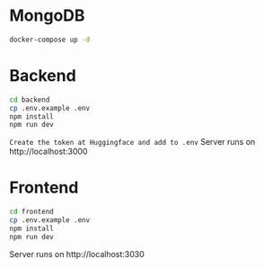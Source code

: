 # MongoDB
```bash
docker-compose up -d
```

# Backend
```bash
cd backend
cp .env.example .env
npm install
npm run dev
```
`Create the token at Huggingface and add to .env`
Server runs on http://localhost:3000

# Frontend
```bash
cd frontend
cp .env.example .env
npm install
npm run dev
```
Server runs on http://localhost:3030
